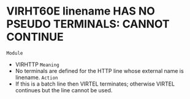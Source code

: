 # VIRHT60E linename HAS NO PSEUDO TERMINALS: CANNOT CONTINUE
`Module`
- VIRHTTP
`Meaning`
- No terminals are defined for the HTTP line whose external name is linename.
`Action`
- If this is a batch line then VIRTEL terminates; otherwise VIRTEL continues but the line cannot be used.

